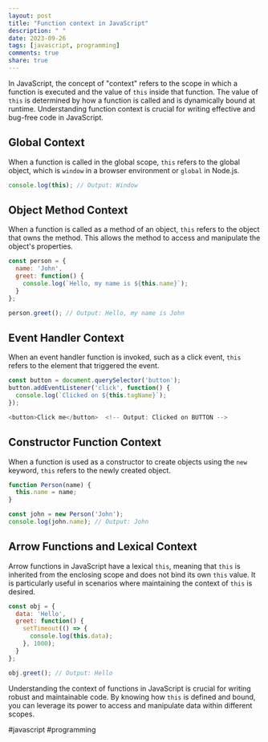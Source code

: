 ```yaml
---
layout: post
title: "Function context in JavaScript"
description: " "
date: 2023-09-26
tags: [javascript, programming]
comments: true
share: true
---
```


In JavaScript, the concept of "context" refers to the scope in which a function is executed and the value of `this` inside that function. The value of `this` is determined by how a function is called and is dynamically bound at runtime. Understanding function context is crucial for writing effective and bug-free code in JavaScript.

## Global Context

When a function is called in the global scope, `this` refers to the global object, which is `window` in a browser environment or `global` in Node.js.

```javascript
console.log(this); // Output: Window
```

## Object Method Context

When a function is called as a method of an object, `this` refers to the object that owns the method. This allows the method to access and manipulate the object's properties.

```javascript
const person = {
  name: 'John',
  greet: function() {
    console.log(`Hello, my name is ${this.name}`);
  }
};

person.greet(); // Output: Hello, my name is John
```

## Event Handler Context

When an event handler function is invoked, such as a click event, `this` refers to the element that triggered the event.

```javascript
const button = document.querySelector('button');
button.addEventListener('click', function() {
  console.log(`Clicked on ${this.tagName}`);
});

<button>Click me</button>  <!-- Output: Clicked on BUTTON -->
```

## Constructor Function Context

When a function is used as a constructor to create objects using the `new` keyword, `this` refers to the newly created object.

```javascript
function Person(name) {
  this.name = name;
}

const john = new Person('John');
console.log(john.name); // Output: John
```

## Arrow Functions and Lexical Context

Arrow functions in JavaScript have a lexical `this`, meaning that `this` is inherited from the enclosing scope and does not bind its own `this` value. It is particularly useful in scenarios where maintaining the context of `this` is desired.

```javascript
const obj = {
  data: 'Hello',
  greet: function() {
    setTimeout(() => {
      console.log(this.data);
    }, 1000);
  }
};

obj.greet(); // Output: Hello
```

Understanding the context of functions in JavaScript is crucial for writing robust and maintainable code. By knowing how `this` is defined and bound, you can leverage its power to access and manipulate data within different scopes.
  
\#javascript #programming